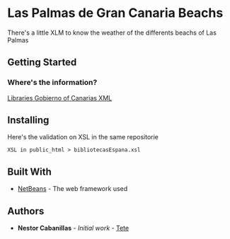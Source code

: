 # Las Palmas de Gran Canaria Beachs

There's a little XLM to know the weather of the differents beachs of Las Palmas

## Getting Started

### Where's the information?

[Libraries Gobierno of Canarias XML](https://datos.gob.es/es/catalogo/e00123904-directorio-de-bibliotecas-y-hemerotecas-espanolas)

## Installing

Here's the validation on XSL in the same repositorie

```
XSL in public_html > bibliotecasEspana.xsl
```


## Built With

* [NetBeans](https://netbeans.org//) - The web framework used


## Authors

* **Nestor Cabanillas** - *Initial work* - [Tete](https://github.com/TeteV)

